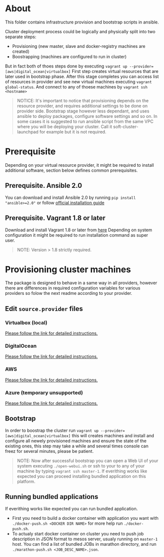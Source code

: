 # About
This folder contains infrastructure provision and bootstrap scripts in ansible.

Cluster deployment process could be logically and physically split into two separate steps:

* Provisioning (new master, slave and docker-registry machines are created)
* Boostrapping (machines are configured to run in cluster)

But in fact both of thoes steps done by executing  ```vagrant up --provider=[aws|digital_ocean|virtualbox]```
First step creates virtual resources that are later used in bootstrap phase. After this stage completes you can access list of resources in provider and see new virtual machines executing ```vagrant global-status```. And connect to any of thoese machines by ```vagrant ssh <hostname>```

>NOTICE: It's important to notice that provisioning depends on the resource provider, and requires additional settings to be done on provider side. Bootstrap stage however less dependant, and uses ansible to deploy packages, configure software settings and so on. In some cases it is suggested to run ansible script from the same VPC where you will be deploying your cluster. Call it soft-cluster-launchpad for example but it is not required.

# Prerequisite

Depending on your virtual resource provider, it might be required to install additional software, section below defines common prerequisites.

## Prerequisite. Ansible 2.0 
You can download and install Ansible 2.0 by running ```pip install "ansible>=2.0"``` or follow [official installation guide](http://docs.ansible.com/ansible/intro_installation.html)

## Prerequisite. Vagrant 1.8 or later
Download and install Vagrant 1.8 or later from [here](https://www.vagrantup.com/downloads.html)
Depending on system configuration it might be required to run installation command as super user.

> NOTE: Version > 1.8 strictly required. 

# Provisioning cluster machines

The package is designed to behave in a same way in all providers, however there are differences in required configuration variables for various providers so folow the next readme according to your provider.
## Edit ```source.provider``` files
### Virtualbox (local)
[Please follow the link for detailed instructions.](docs/README.virtualbox.md)

### DigitalOcean
[Please follow the link for detailed instructions.](docs/README.digital_ocean.md)

### AWS
[Please follow the link for detailed instructions.](docs/README.aws.md)

### Azure (temporary unsupported)
[Please follow the link for detailed instructions.](docs/README.azure.md)

## Bootstrap
In order to boostrap the cluster run ```vagrant up --provider=[aws|digital_ocean|virtualbox]``` this will creates machines and install and configure all newely provisioned machines and ensure the state of the existing ones, this step may take a while and several times console can freez for several minutes, please be patient.
>NOTE: Now after successful bootstrap you can open a Web UI of your system executing ```./open-webui.sh``` or ssh to your to any of your machine by typing ```vagrant ssh master-1```. If everithing works like expected you can proceed installing bundled application on this platform.

## Running bundled applications
If everithing works like expected you can run bundled application.
* First you need to build a docker container with application you want with ```./docker-push.sh <DOCKER DIR NAME>``` for more help run ```./docker-push.sh```.
* To actualy start docker container on cluster you need to push job description in JSON format to mesos server, usualy running on ```master-1``` host. You can find a list of bundled JOBs in marathon directory, and run ```./marathon-push.sh <JOB_DESC_NAME>.json```.

